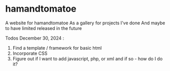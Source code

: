 # hamandtomatoe
A website for hamandtomatoe
As a gallery for projects I've done
And maybe to have limited released in the future

Todos December 30, 2024 :
1. Find a template / framework for basic html
2. Incorporate CSS
3. Figure out if I want to add javascript, php, or xml and if so - how do I do it?